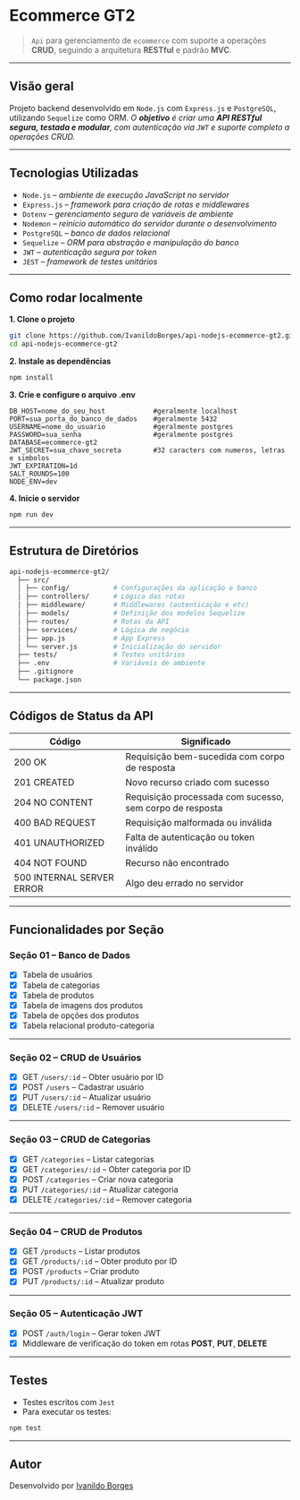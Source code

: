 # Ecommerce GT2

> ``Api`` para gerenciamento de ``ecommerce`` com suporte a operações **CRUD**, seguindo a arquitetura **RESTful** e padrão **MVC**.

---

## Visão geral

Projeto backend desenvolvido em ``Node.js`` com ``Express.js`` e ``PostgreSQL``, utilizando ``Sequelize`` como ORM. *O **objetivo** é criar uma **API RESTful segura, testada e modular**, com autenticação via ``JWT`` e suporte completo a operações CRUD.*

---

## Tecnologias Utilizadas

- ``Node.js``     – *ambiente de execução JavaScript no servidor*
- ``Express.js``  – *framework para criação de rotas e middlewares*
- ``Dotenv``      – *gerenciamento seguro de variáveis de ambiente*
- ``Nodemon``     – *reinício automático do servidor durante o desenvolvimento*
- ``PostgreSQL``  – *banco de dados relacional*
- ``Sequelize``   – *ORM para abstração e manipulação do banco*
- ``JWT``         – *autenticação segura por token*
- ``JEST``        – *framework de testes unitários*

---

## Como rodar localmente

**1. Clone o projeto**
```bash
git clone https://github.com/IvanildoBorges/api-nodejs-ecommerce-gt2.git
cd api-nodejs-ecommerce-gt2
```

**2. Instale as dependências**
```bash
npm install
```

**3. Crie e configure o arquivo .env**
```env
DB_HOST=nome_do_seu_host            #geralmente localhost
PORT=sua_porta_do_banco_de_dados    #geralmente 5432
USERNAME=nome_do_usuario            #geralmente postgres       
PASSWORD=sua_senha                  #geralmente postgres
DATABASE=ecommerce-gt2
JWT_SECRET=sua_chave_secreta        #32 caracters com numeros, letras e simbolos
JWT_EXPIRATION=1d
SALT_ROUNDS=100
NODE_ENV=dev
```

**4. Inicie o servidor**
```bash
npm run dev
```

---

## Estrutura de Diretórios
```bash
api-nodejs-ecommerce-gt2/
  ├── src/
  │ ├── config/           # Configurações da aplicação e banco
  │ ├── controllers/      # Lógica das rotas
  │ ├── middleware/       # Middlewares (autenticação e etc)
  │ ├── models/           # Definição dos modelos Sequelize
  │ ├── routes/           # Rotas da API
  │ ├── services/         # Lógica de negócio
  │ ├── app.js            # App Express
  │ └── server.js         # Inicialização do servidor
  ├── tests/              # Testes unitários
  ├── .env                # Variáveis de ambiente
  ├── .gitignore
  └── package.json
```

---

## Códigos de Status da API

| Código | Significado |
|--------|-------------|
| 200 OK | Requisição bem-sucedida com corpo de resposta |
| 201 CREATED | Novo recurso criado com sucesso |
| 204 NO CONTENT | Requisição processada com sucesso, sem corpo de resposta |
| 400 BAD REQUEST | Requisição malformada ou inválida |
| 401 UNAUTHORIZED | Falta de autenticação ou token inválido |
| 404 NOT FOUND | Recurso não encontrado |
| 500 INTERNAL SERVER ERROR | Algo deu errado no servidor |

---

## Funcionalidades por Seção

### Seção 01 – Banco de Dados

- [x] Tabela de usuários
- [x] Tabela de categorias
- [x] Tabela de produtos
- [x] Tabela de imagens dos produtos
- [x] Tabela de opções dos produtos
- [x] Tabela relacional produto-categoria

---

### Seção 02 – CRUD de Usuários

- [x] GET `/users/:id` – Obter usuário por ID  
- [x] POST `/users` – Cadastrar usuário  
- [x] PUT `/users/:id` – Atualizar usuário  
- [x] DELETE `/users/:id` – Remover usuário  

---

### Seção 03 – CRUD de Categorias

- [x] GET `/categories` – Listar categorias  
- [x] GET `/categories/:id` – Obter categoria por ID  
- [x] POST `/categories` – Criar nova categoria  
- [x] PUT `/categories/:id` – Atualizar categoria  
- [x] DELETE `/categories/:id` – Remover categoria  

---

### Seção 04 – CRUD de Produtos

- [x] GET `/products` – Listar produtos  
- [x] GET `/products/:id` – Obter produto por ID  
- [x] POST `/products` – Criar produto  
- [x] PUT `/products/:id` – Atualizar produto  

---

### Seção 05 – Autenticação JWT

- [x] POST `/auth/login` – Gerar token JWT  
- [x] Middleware de verificação do token em rotas **POST**, **PUT**, **DELETE**

---

## Testes

- Testes escritos com ``Jest``
- Para executar os testes:
```bash
npm test
```

---

## Autor

Desenvolvido por [Ivanildo Borges](https://www.linkedin.com/in/IvanildoBorges)
